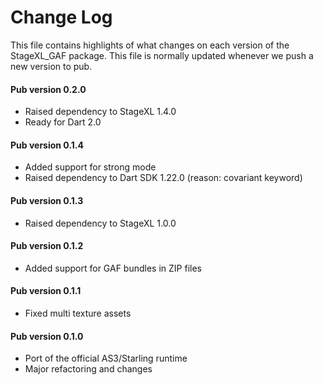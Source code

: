 # Change Log

This file contains highlights of what changes on each version of the StageXL_GAF
package. This file is normally updated whenever we push a new version to pub.

#### Pub version 0.2.0
  * Raised dependency to StageXL 1.4.0
  * Ready for Dart 2.0

#### Pub version 0.1.4
  * Added support for strong mode
  * Raised dependency to Dart SDK 1.22.0 (reason: covariant keyword)

#### Pub version 0.1.3
  * Raised dependency to StageXL 1.0.0

#### Pub version 0.1.2
  * Added support for GAF bundles in ZIP files

#### Pub version 0.1.1
  * Fixed multi texture assets

#### Pub version 0.1.0
  * Port of the official AS3/Starling runtime
  * Major refactoring and changes
